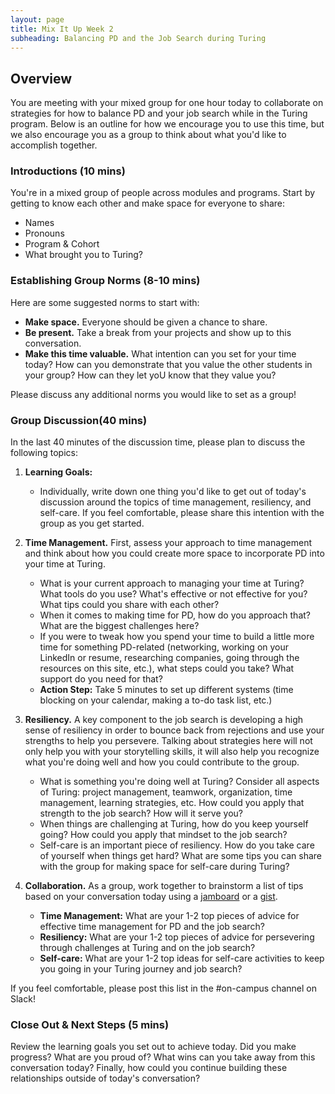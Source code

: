```yaml
---
layout: page
title: Mix It Up Week 2
subheading: Balancing PD and the Job Search during Turing
---
```


## Overview
You are meeting with your mixed group for one hour today to collaborate on strategies for how to balance PD and your job search while in the Turing program. Below is an outline for how we encourage you to use this time, but we also encourage you as a group to think about what you'd like to accomplish together. 

### Introductions (10 mins)
You're in a mixed group of people across modules and programs. Start by getting to know each other and make space for everyone to share:

* Names
* Pronouns
* Program & Cohort
* What brought you to Turing?

### Establishing Group Norms (8-10 mins)
Here are some suggested norms to start with:

* **Make space.** Everyone should be given a chance to share.
* **Be present.** Take a break from your projects and show up to this conversation.
* **Make this time valuable.** What intention can you set for your time today? How can you demonstrate that you value the other students in your group? How can they let yoU know that they value you?

Please discuss any additional norms you would like to set as a group!

### Group Discussion(40 mins)
In the last 40 minutes of the discussion time, please plan to discuss the following topics:

1. **Learning Goals:**

   * Individually, write down one thing you'd like to get out of today's discussion around the topics of time management, resiliency, and self-care. If you feel comfortable, please share this intention with the group as you get started. 

2. **Time Management.** First, assess your approach to time management and think about how you could create more space to incorporate PD into your time at Turing. 

   * What is your current approach to managing your time at Turing? What tools do you use? What's effective or not effective for you? What tips could you share with each other?
   * When it comes to making time for PD, how do you approach that? What are the biggest challenges here? 
   * If you were to tweak how you spend your time to build a little more time for something PD-related (networking, working on your LinkedIn or resume, researching companies, going through the resources on this site, etc.), what steps could you take? What support do you need for that?   
   * **Action Step:** Take 5 minutes to set up different systems (time blocking on your calendar, making a to-do task list, etc.)

3. **Resiliency.** A key component to the job search is developing a high sense of resiliency in order to bounce back from rejections and use your strengths to help you persevere. Talking about strategies here will not only help you with your storytelling skills, it will also help you recognize what you're doing well and how you could contribute to the group.

   * What is something you're doing well at Turing? Consider all aspects of Turing: project management, teamwork, organization, time management, learning strategies, etc. How could you apply that strength to the job search? How will it serve you? 
   * When things are challenging at Turing, how do you keep yourself going? How could you apply that mindset to the job search?
   * Self-care is an important piece of resiliency. How do you take care of yourself when things get hard? What are some tips you can share with the group for making space for self-care during Turing? 

4. **Collaboration.** As a group, work together to brainstorm a list of tips based on your conversation today using a [jamboard](https://jamboard.google.com/) or a [gist](https://gist.github.com/). 

   * **Time Management:** What are your 1-2 top pieces of advice for effective time management for PD and the job search?
   * **Resiliency:** What are your 1-2 top pieces of advice for persevering through challenges at Turing and on the job search?
   * **Self-care:** What are your 1-2 top ideas for self-care activities to keep you going in your Turing journey and job search?

 If you feel comfortable, please post this list in the #on-campus channel on Slack!

### Close Out & Next Steps (5 mins)
Review the learning goals you set out to achieve today. Did you make progress? What are you proud of? What wins can you take away from this conversation today? Finally, how could you continue building these relationships outside of today's conversation? 
